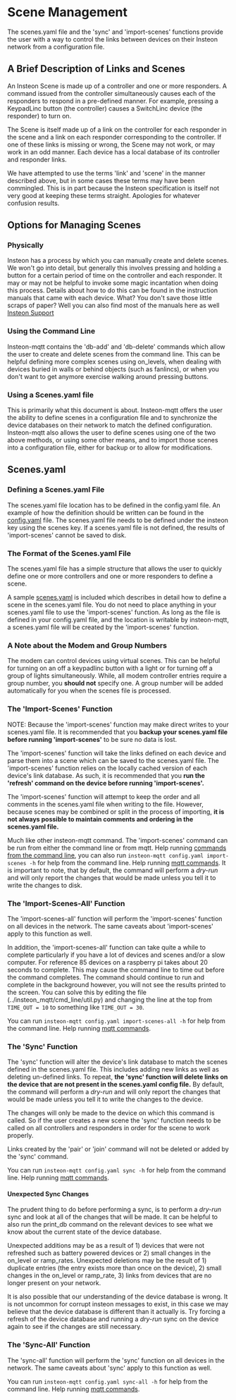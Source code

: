 # Scene Management
The scenes.yaml file and the 'sync' and 'import-scenes' functions provide the
user with a way to control the links between devices on their Insteon network
from a configuration file.

## A Brief Description of Links and Scenes
An Insteon Scene is made up of a controller and one or more responders.  A
command issued from the controller simultaneously causes each of the responders
to respond in a pre-defined manner.  For example, pressing a KeypadLinc button
(the controller) causes a SwitchLinc device (the responder) to turn on.

The Scene is itself made up of a link on the controller for each responder in
the scene and a link on each responder corresponding to the controller.  If
one of these links is missing or wrong, the Scene may not work, or may work in
an odd manner.  Each device has a local database of its controller and responder
links.

We have attempted to use the terms 'link' and 'scene' in the manner described
above, but in some cases these terms may have been commingled. This is in
part because the Insteon specification is itself not very good at keeping these
terms straight.  Apologies for whatever confusion results.

## Options for Managing Scenes
### Physically
Insteon has a process by which you can manually create and delete scenes. We
won't go into detail, but generally this involves pressing and holding a button
for a certain period of time on the controller and each responder.  It may or
may not be helpful to invoke some magic incantation when doing this process.
Details about how to do this can be found in the instruction manuals that came
with each device.  What? You don't save those little scraps of paper? Well
you can also find most of the manuals here as well
[Insteon Support](https://www.insteon.com/support)

### Using the Command Line
Insteon-mqtt contains the 'db-add' and 'db-delete' commands which allow the
user to create and delete scenes from the command line. This can be helpful
defining more complex scenes using on_levels, when dealing with devices buried
in walls or behind objects (such as fanlincs), or when you don't want to get
anymore exercise walking around pressing buttons.

### Using a Scenes.yaml file
This is primarily what this document is about.  Insteon-mqtt offers the
user the ability to define scenes in a configuration file and to synchronize
the device databases on their network to match the defined configuration.
Insteon-mqtt also allows the user to define scenes using one of the two above
methods, or using some other means, and to import those scenes into a
configuration file, either for backup or to allow for modifications.

## Scenes.yaml
### Defining a Scenes.yaml File
The scenes.yaml file location has to be defined in the config.yaml file. An
example of how the definition should be written can be found in the
[config.yaml](../config.yaml) file.  The scenes.yaml file needs to be defined under
the insteon key using the scenes key. If a scenes.yaml file is not defined, the
results of 'import-scenes' cannot be saved to disk.

### The Format of the Scenes.yaml File
The scenes.yaml file has a simple structure that allows the user to quickly
define one or more controllers and one or more responders to define a scene.

A sample [scenes.yaml](../scenes.yaml) is included which describes in detail how
to define a scene in the scenes.yaml file.  You do not need to place anything
in your scenes.yaml file to use the 'import-scenes' function.  As long as the
file is defined in your config.yaml file, and the location is writable by
insteon-mqtt, a scenes.yaml file will be created by the 'import-scenes'
function.

### A Note about the Modem and Group Numbers
The modem can control devices using virtual scenes.  This can be helpful for
turning on an off a keypadlinc button with a light or for turning off a group
of lights simultaneously.  While, all modem controller entries require a group
number, you __should not__ specify one.  A group number will be added
automatically for you when the scenes file is processed.

### The 'Import-Scenes' Function
NOTE: Because the 'import-scenes' function may make direct writes to your
scenes.yaml file. It is recommended that you **backup your scenes.yaml file
before running 'import-scenes'** to be sure no data is lost.

The 'import-scenes' function will take the links defined on each device and
parse them into a scene which can be saved to the scenes.yaml file.  The
'import-scenes' function relies on the locally cached version of each device's
link database.  As such, it is recommended that you **run the 'refresh' command
on the device before running 'import-scenes'.**

The 'import-scenes' function will attempt to keep the order and all comments
in the scenes.yaml file when writing to the file.  However, because scenes
may be combined or split in the process of importing, **it is not always possible
to maintain comments and ordering in the scenes.yaml file.**

Much like other insteon-mqtt command.  The 'import-scenes' command can be run
from either the command line or from mqtt.  Help running [commands from the
command line](quick_start.md), you can also run `insteon-mqtt config.yaml
import-scenes -h` for help from the command line.  Help running [mqtt
commands](mqtt.md).  It is important to note, that by default, the command
will perform a *dry-run* and will only report the changes that would be made
unless you tell it to write the changes to disk.

### The 'Import-Scenes-All' Function
The 'import-scenes-all' function will perform the 'import-scenes' function on
all devices in the network.  The same caveats about 'import-scenes' apply to
this function as well.

In addition, the 'import-scenes-all' function can take quite a while to
complete particularly if you have a lot of devices and scenes and/or a slow
computer. For reference 85 devices on a raspberry pi takes about 20 seconds
to complete.  This may cause the command line to time out before the command
completes.  The command should continue to run and complete in the background
however, you will not see the results printed to the screen.  You can solve this
by editing the file (../insteon_mqtt/cmd_line/util.py) and changing the line at
the top from `TIME_OUT = 10` to something like `TIME_OUT = 30`.

You can run `insteon-mqtt config.yaml import-scenes-all -h` for help from the
command line.  Help running [mqtt commands](mqtt.md).

### The 'Sync' Function
The 'sync' function will alter the device's link database to match the scenes
defined in the scenes.yaml file.  This includes adding new links as well as
deleting un-defined links.  To repeat, **the 'sync' function will delete links
on the device that are not present in the scenes.yaml config file.**  By
default, the command will perform a *dry-run* and will only report the changes
that would be made unless you tell it to write the changes to the device.

The changes will only be made to the device on which this command is called.  So
if the user creates a new scene the 'sync' function needs to be called on all
controllers and responders in order for the scene to work properly.

Links created by the 'pair' or 'join' command will not be deleted or added by
the 'sync' command.

You can run `insteon-mqtt config.yaml sync -h` for help from the command line.
Help running [mqtt commands](mqtt.md).

#### Unexpected Sync Changes
The prudent thing to do before performing a sync, is to perform a *dry-run*
sync and look at all of the changes that will be made.  It can be helpful to
also run the print_db command on the relevant devices to see what we know about
the current state of the device database.

Unexpected additions may be as a result of 1) devices that were not refreshed
such as battery powered devices or 2) small changes in the on_level or
ramp_rates.  Unexpected deletions may be the result of 1) duplicate entries
(the entry exists more than once on the device), 2) small changes in the
on_level or ramp_rate, 3) links from devices that are no longer present on your
network.

It is also possible that our understanding of the device database is wrong.
It is not uncommon for corrupt insteon messages to exist, in this case we may
believe that the device database is different than it actually is.  Try forcing
a refresh of the device database and running a *dry-run* sync on the device
again to see if the changes are still necessary.

### The 'Sync-All' Function
The 'sync-all' function will perform the 'sync' function on all devices in the
network.  The same caveats about 'sync' apply to this function as well.

You can run `insteon-mqtt config.yaml sync-all -h` for help from the command
line. Help running [mqtt commands](mqtt.md).
